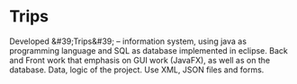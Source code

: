 # Trips
Developed &amp;#39;Trips&amp;#39; – information system, using java as programming language and SQL as database implemented in eclipse. Back and Front work that emphasis on GUI work (JavaFX), as well as on the database. Data, logic of the project. Use XML, JSON files and forms.
